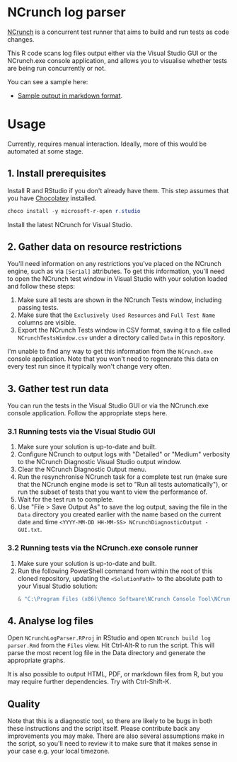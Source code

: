 # NCrunch log parser

[NCrunch](http://www.ncrunch.net/) is a concurrent test runner that aims to build and run tests as code changes.

This R code scans log files output either via the Visual Studio GUI or the NCrunch.exe console application, and allows you to visualise whether tests are being run concurrently or not.

You can see a sample here:
* [Sample output in markdown format](./Sample/Readme.markdown).

# Usage

Currently, requires manual interaction. Ideally, more of this would be automated at some stage.

## 1. Install prerequisites
Install R and RStudio if you don't already have them. This step assumes that you have [Chocolatey](https://chocolatey.org/install) installed.

```powershell
choco install -y microsoft-r-open r.studio
```

Install the latest NCrunch for Visual Studio.

## 2. Gather data on resource restrictions

You'll need information on any restrictions you've placed on the NCrunch engine, such as via `[Serial]` attributes. To get this information, you'll need to open the NCrunch test window in Visual Studio with your solution loaded and follow these steps:

1. Make sure all tests are shown in the NCrunch Tests window, including passing tests.
2. Make sure that the `Exclusively Used Resources` and `Full Test Name` columns are visible.
3. Export the NCrunch Tests window in CSV format, saving it to a file called `NCrunchTestsWindow.csv` under a directory called `Data` in this repository.

I'm unable to find any way to get this information from the `NCrunch.exe` console application. Note that you won't need to regenerate this data on every test run since it typically won't change very often.

## 3. Gather test run data

You can run the tests in the Visual Studio GUI or via the NCrunch.exe console application. Follow the appropriate steps here.

### 3.1 Running tests via the Visual Studio GUI

1. Make sure your solution is up-to-date and built.
2. Configure NCrunch to output logs with "Detailed" or "Medium" verbosity to the NCrunch Diagnostic Visual Studio output window.
3. Clear the NCrunch Diagnostic Output menu.
4. Run the resynchronise NCrunch task for a complete test run (make sure that the NCrunch engine mode is set to "Run all tests automatically"), or run the subset of tests that you want to view the performance of.
5. Wait for the test run to complete.
6. Use "File > Save Output As" to save the log output, saving the file in the `Data` directory you created earlier with the name based on the current date and time `<YYYY-MM-DD HH-MM-SS> NCrunchDiagnosticOutput - GUI.txt`.


### 3.2 Running tests via the NCrunch.exe console runner

1. Make sure your solution is up-to-date and built.
2. Run the following PowerShell command from within the root of this cloned repository, updating the `<SolutionPath>` to the absolute path to your Visual Studio solution:
    ```powershell
    & "C:\Program Files (x86)\Remco Software\NCrunch Console Tool\NCrunch.exe" <SolutionPath> -LogVerbosity Detailed -MaxNumberOfProcessingThreads 5 | Out-File -Encoding UTF8 "Data\$(Get-Date -Format "yyyy-MM-dd HH-mm-ss") NCrunchLog - console.txt"
    ```

## 4. Analyse log files

Open `NCrunchLogParser.RProj` in RStudio and open `NCrunch build log parser.Rmd` from the `Files` view. Hit Ctrl-Alt-R to run the script. This will parse the most recent log file in the Data directory and generate the appropriate graphs.

It is also possible to output HTML, PDF, or markdown files from R, but you may require further dependencies. Try with Ctrl-Shift-K.

## Quality

Note that this is a diagnostic tool, so there are likely to be bugs in both these instructions and the script itself. Please contribute back any improvements you may make. There are also several assumptions make in the script, so you'll need to review it to make sure that it makes sense in your case e.g. your local timezone.
